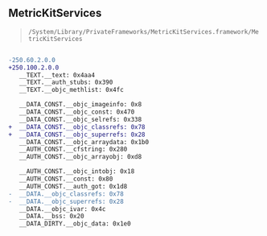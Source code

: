 ## MetricKitServices

> `/System/Library/PrivateFrameworks/MetricKitServices.framework/MetricKitServices`

```diff

-250.60.2.0.0
+250.100.2.0.0
   __TEXT.__text: 0x4aa4
   __TEXT.__auth_stubs: 0x390
   __TEXT.__objc_methlist: 0x4fc

   __DATA_CONST.__objc_imageinfo: 0x8
   __DATA_CONST.__objc_const: 0x470
   __DATA_CONST.__objc_selrefs: 0x338
+  __DATA_CONST.__objc_classrefs: 0x78
+  __DATA_CONST.__objc_superrefs: 0x28
   __DATA_CONST.__objc_arraydata: 0x1b0
   __AUTH_CONST.__cfstring: 0x280
   __AUTH_CONST.__objc_arrayobj: 0xd8

   __AUTH_CONST.__objc_intobj: 0x18
   __AUTH_CONST.__const: 0x80
   __AUTH_CONST.__auth_got: 0x1d8
-  __DATA.__objc_classrefs: 0x78
-  __DATA.__objc_superrefs: 0x28
   __DATA.__objc_ivar: 0x4c
   __DATA.__bss: 0x20
   __DATA_DIRTY.__objc_data: 0x1e0

```

